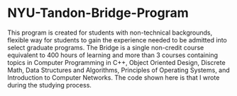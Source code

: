 # NYU-Tandon-Bridge-Program
This program is created for students with non-technical backgrounds, flexible way for students to gain the experience needed to be admitted into select graduate programs. 
The Bridge is a single non-credit course equivalent to 400 hours of learning and more than 3 courses containing topics in Computer Programming in C++, Object Oriented Design, Discrete Math, Data Structures and Algorithms, Principles of Operating Systems, and Introduction to Computer Networks.
The code shown here is that I wrote during the studying process.
